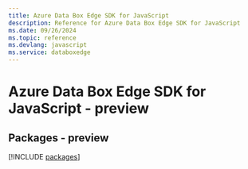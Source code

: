 ```yaml
---
title: Azure Data Box Edge SDK for JavaScript
description: Reference for Azure Data Box Edge SDK for JavaScript
ms.date: 09/26/2024
ms.topic: reference
ms.devlang: javascript
ms.service: databoxedge
---
```

# Azure Data Box Edge SDK for JavaScript - preview
## Packages - preview
[!INCLUDE [packages](data-box-edge-index.md)]